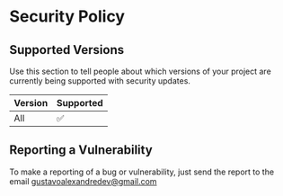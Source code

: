 # Security Policy

## Supported Versions

Use this section to tell people about which versions of your project are
currently being supported with security updates.

| Version | Supported          |
| ------- | ------------------ |
| All     | :white_check_mark: |

## Reporting a Vulnerability

To make a reporting of a bug or vulnerability, just send the report to the email gustavoalexandredev@gmail.com

